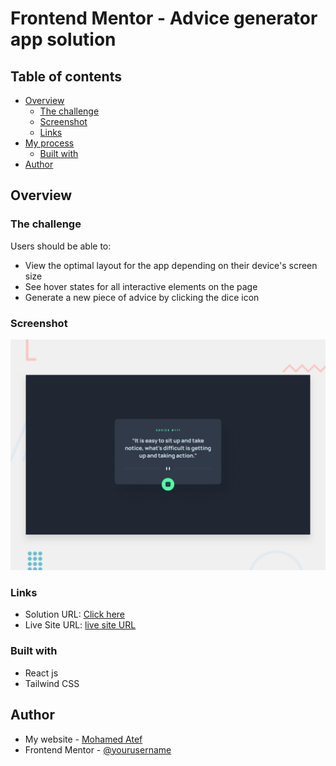 # Frontend Mentor - Advice generator app solution

## Table of contents

- [Overview](#overview)
  - [The challenge](#the-challenge)
  - [Screenshot](#screenshot)
  - [Links](#links)
- [My process](#my-process)
  - [Built with](#built-with)
- [Author](#author)

## Overview

### The challenge

Users should be able to:

- View the optimal layout for the app depending on their device's screen size
- See hover states for all interactive elements on the page
- Generate a new piece of advice by clicking the dice icon

### Screenshot

![](./screen.jpg)

### Links

- Solution URL: [Click here](https://github.com/Mohamedate/advice)
- Live Site URL: [live site URL](https://advice-atef.vercel.app)

### Built with

- React js
- Tailwind CSS

## Author

- My website - [Mohamed Atef](https://atef.vercel.app)
- Frontend Mentor - [@yourusername](https://www.frontendmentor.io/profile/Mohamedate)
